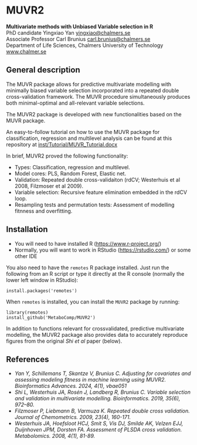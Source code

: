 # MUVR2
**Multivariate methods with Unbiased Variable selection in R**  
PhD candidate Yingxiao Yan <yingxiao@chalmers.se>  
Associate Professor Carl Brunius  <carl.brunius@chalmers.se>  
Department of Life Sciences,
Chalmers University of Technology www.chalmer.se

## General description
The MUVR package allows for predictive multivariate modelling with minimally biased variable selection incorporated into a repeated double cross-validation framework. The MUVR procedure simultaneously produces both minimal-optimal and all-relevant variable selections.

The MUVR2 package is developed with new functionalities based on the MUVR package.

An easy-to-follow tutorial on how to use the MUVR package for classification, regression and multilevel analysis can be found at this repository at [inst/Tutorial/MUVR_Tutorial.docx](https://github.com/MetaboComp/MUVR2/blob/master/inst/Tutorial/MUVR2_tutorial.pdf)

In brief, MUVR2 proved the following functionality:
- Types: Classification, regression and multilevel.
- Model cores: PLS,  Random Forest, Elastic net.
- Validation: Repeated double cross-validaiton (rdCV; Westerhuis et al 2008, Filzmoser et al 2009).
- Variable selection: Recursive feature elimination embedded in the rdCV loop.
- Resampling tests and permutation tests: Assessment of modelling fitnness and overfitting.

## Installation
- You will need to have installed R (https://www.r-project.org/)
- Normally, you will want to work in RStudio (https://rstudio.com/) or some other IDE

You also need to have the `remotes` R package installed. Just run the following from an R script or type it directly at the R console (normally the lower left window in RStudio):
```
install.packages('remotes')
```
When `remotes` is installed, you can install the `MUVR2` package by running:
```
library(remotes)
install_github('MetaboComp/MUVR2')
```

In addition to functions relevant for crossvalidated, predictive multivariate modelling, the MUVR2 package also provides data to accurately reproduce figures from the original *Shi et al* paper (below).

## References
- *Yan Y, Schillemans T, Skantze V, Brunius C. Adjusting for covariates and assessing modeling fitness in machine learning using MUVR2. Bioinformatics Advances. 2024, 4(1), vbae051*
- *Shi L, Westerhuis JA, Rosén J, Landberg R, Brunius C. Variable selection and validation in multivariate modelling. Bioinformatics. 2019, 35(6), 972–80.*
- *Filzmoser P, Liebmann B, Varmuza K. Repeated double cross validation. Journal of Chemometrics. 2009, 23(4), 160-171.*
- *Westerhuis JA, Hoefsloot HCJ, Smit S, Vis DJ, Smilde AK, Velzen EJJ, Duijnhoven JPM, Dorsten FA. Assessment of PLSDA cross validation. Metabolomics. 2008, 4(1), 81-89.*

